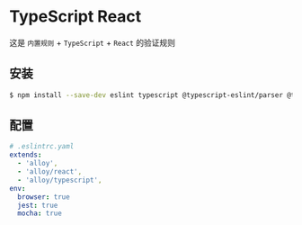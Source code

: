 # TypeScript React

这是 `内置规则` + `TypeScript` + `React` 的验证规则

## 安装

```sh
$ npm install --save-dev eslint typescript @typescript-eslint/parser @typescript-eslint/eslint-plugin eslint-plugin-react eslint-config-alloy
```

## 配置

```yaml
# .eslintrc.yaml
extends:
  - 'alloy',
  - 'alloy/react',
  - 'alloy/typescript',
env:
  browser: true
  jest: true
  mocha: true
```
